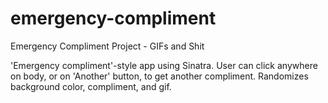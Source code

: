 emergency-compliment
====================

Emergency Compliment Project - GIFs and Shit

'Emergency compliment'-style app using Sinatra. User can click anywhere on body, or on 'Another' button, to get another compliment. Randomizes background color, compliment, and gif.
